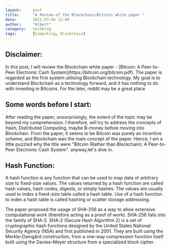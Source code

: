 ```yaml
---
layout:     post
title:      "A Review of the Blockchain/Bitcoin white paper "
date:       2021-03-06 12:00
author:     "Albert"
category:   techblog
tags:       [Computing, Blockchain] 
---
```


<html>
<head>
  <!-- Global site tag (gtag.js) - Google Analytics -->
<script async src="https://www.googletagmanager.com/gtag/js?id=G-QY6RDJK8PM"></script>
<script>
  window.dataLayer = window.dataLayer || [];
  function gtag(){dataLayer.push(arguments);}
  gtag('js', new Date());

  gtag('config', 'G-QY6RDJK8PM');
</script>
  <meta charset="utf-8">
  <meta name="viewport" content="width=device-width">
  <title>MathJax example</title>
  <script src="https://polyfill.io/v3/polyfill.min.js?features=es6"></script>
  <script id="MathJax-script" async
          src="https://cdn.jsdelivr.net/npm/mathjax@3/es5/tex-mml-chtml.js">
  </script>
</head>
<body>
 
</body>
</html>


 <h2 class="section-heading">Disclaimer:  </h2>
 In this post, I will review the Blockchain white paper - [Bitcoin: A Peer-to-Peer Electronic Cash System](https://bitcoin.org/bitcoin.pdf). The paper is regarded 
 as the first system utilising Blockchain technology. My goal is to understand Blockchain as a technology forward, and it has nothing to do with investing in Bitcoins. For the later, reddit may be a great place

 <h2 class="section-heading"> Some words before I start:  </h2>
 After reading the paper, unsurprisingly, the extent of the topic may be beyond my comprehension. I therefore, will try to address the concepts of Hash, Distributed Computing, maybe B-money before moving into Blockchain. From the paper, it seems to be Bitcoin was purely an incentive scheme, and Blockchain was the main concept of the paper. Hence, I am a little puzzled why the title were "Bitcoin (Rather than Blockchain): A Peer-to-Peer Electronic Cash System". anyway,let's dive in.
 
 <h2 class="section-heading"> Hash Function:  </h2>
 A hash function is any function that can be used to map data of arbitrary size to fixed-size values. The values returned by a hash function are called hash values, hash codes, digests, or simply hashes. The values are usually used to index a fixed-size table called a hash table. Use of a hash function to index a hash table is called hashing or scatter storage addressing.
 
The paper proposed the usage of SHA-256 as a way to allow extensive computational work (therefore acting as a proof of work). SHA-256 falls into the family of SHA-2. SHA-2 (Secure Hash Algorithm 2) is a set of cryptographic hash functions designed by the United States National Security Agency (NSA) and first published in 2001. They are built using the Merkle–Damgård construction, from a one-way compression function itself built using the Davies–Meyer structure from a specialized block cipher.
